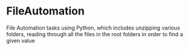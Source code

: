 # FileAutomation
File Automation tasks using Python, which includes unzipping various folders, reading through all the files in the root folders in order to find a given value
